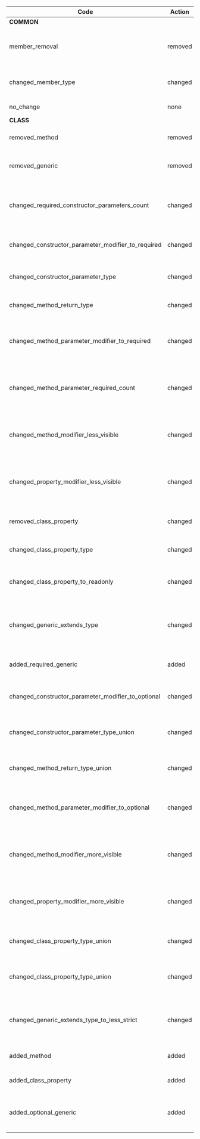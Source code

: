 | Code | Action | Status | Description |
| --- | --- | --- | --- |
| **COMMON**
|  member_removal | removed | breaking | Signature member removed from package
|  changed_member_type | changed | breaking | Signature member type changed
|  no_change | none | compatible | Nothing is changed
| **CLASS**
|  removed_method | removed | breaking | Method removed from class
|  removed_generic | removed | breaking | Class generic type was removed
|  changed_required_constructor_parameters_count | changed | breaking | Required parameters count in constructor has changed
|  changed_constructor_parameter_modifier_to_required | changed | breaking | Constructor paramter became required
|  changed_constructor_parameter_type | changed | breaking | Constructor parameter type changed
|  changed_method_return_type | changed | breaking | Method return type changed
|  changed_method_parameter_modifier_to_required | changed | breaking | Method parameter changed from optional to required
|  changed_method_parameter_required_count | changed | breaking | Changed required parameters count in class method
|  changed_method_modifier_less_visible | changed | breaking | Method access modifier changed, to be more restrictive.
|  changed_property_modifier_less_visible | changed | breaking | Property access modifier changed, to be more restrictive.
|  removed_class_property | changed | breaking | Property was removed from class.
|  changed_class_property_type | changed | breaking | Property type was changed
|  changed_class_property_to_readonly | changed | breaking | Property write access was changed to more strict
|  changed_generic_extends_type | changed | breaking | Class generic type constraint was changed
|  added_required_generic | added | breaking | Class generic type was added
|  changed_constructor_parameter_modifier_to_optional | changed | compatible | Constructor parameter became optional
|  changed_constructor_parameter_type_union | changed | compatible | Constructor parameter type changed to union type
|  changed_method_return_type_union | changed | compatible | Method return type changed to union type
|  changed_method_parameter_modifier_to_optional | changed | compatible | Method parameter changed from required to optional
|  changed_method_modifier_more_visible | changed | compatible | Method access modifier changed, to be less restrictive.
|  changed_property_modifier_more_visible | changed | compatible | Property access modifier changed, to be less restrictive.
|  changed_class_property_type_union | changed | compatible | Property type was changed to less strict
|  changed_class_property_type_union | changed | compatible | Property write access was changed to less strict
|  changed_generic_extends_type_to_less_strict | changed | compatible | Class generic constraint type was changed to less strict
|  added_method | added | compatible | Method added to class
|  added_class_property | added | compatible | Property was added to class.
|  added_optional_generic | added | compatible | Class optional generic type was added